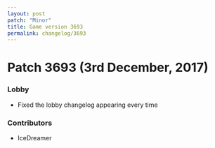 ```yaml
---
layout: post
patch: "Minor"
title: Game version 3693
permalink: changelog/3693
---
```


# Patch 3693 (3rd December, 2017)

### Lobby

- Fixed the lobby changelog appearing every time

### Contributors

- IceDreamer
